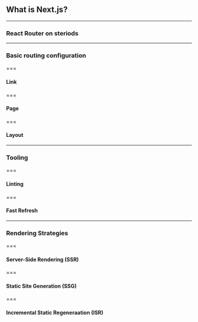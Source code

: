 ## What is Next.js?

---

### React Router on steriods

---

### Basic routing configuration

===

#### Link

===

#### Page

===

#### Layout

---

### Tooling

===

#### Linting

===

#### Fast Refresh

---

### Rendering Strategies

===

#### Server-Side Rendering (SSR)

===

#### Static Site Generation (SSG)

===

#### Incremental Static Regeneraation (ISR)